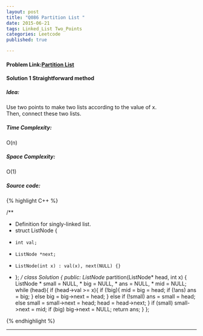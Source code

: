 ```yaml
---
layout: post
title: "Q086 Partition List "
date: 2015-06-21
tags: Linked_List Two_Points
categories: Leetcode
published: true

---
```

#### Problem Link:[Partition List ](https://leetcode.com/problems/partition-list/) 

#### Solution 1 Straightforward method

##### Idea:

Use two points to make two lists according to the value of x.     
Then, connect these two lists.


##### Time Complexity:
O(n)

##### Space Complexity:
O(1)

##### Source code:
{% highlight C++ %}

/**
 * Definition for singly-linked list.
 * struct ListNode {
 *     int val;
 *     ListNode *next;
 *     ListNode(int x) : val(x), next(NULL) {}
 * };
 */
class Solution {
public:
    ListNode* partition(ListNode* head, int x) {
        ListNode * small = NULL, * big = NULL, * ans = NULL, * mid = NULL;
        while (head){
            if (head->val >= x){
                if (!big){
                    mid = big = head;
                    if (!ans) ans = big;
                }
                else
                    big = big->next = head;
            }
            else if (!small)
                ans = small = head;
            else
                small = small->next = head;
            head = head->next;
        }
        if (small)  small->next = mid;
        if (big) big->next = NULL;
        return ans;
    }
};

{% endhighlight %}

---

